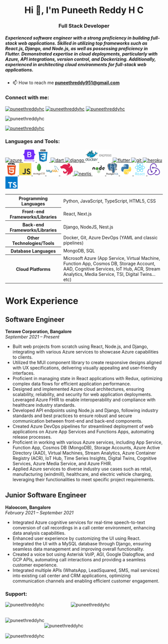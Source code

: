 <h1 align="center">Hi 👋, I'm Puneeth Reddy H C</h1>
<h3 align="center">Full Stack Developer</h3>
<h5>Experienced software engineer with a strong proficiency in building full-stack web applications. Skilled in utilizing top frameworks such as React.js, Django, and Node.js, as well as possessing proficiency in Flutter. Demonstrated expertise in cloud deployments, particularly with Azure, API integrations, version control, and Dockerizing. Additionally, experienced in architecting cloud environments for full-stack web applications.</h5>

- 📫 How to reach me **puneethreddy951@gmail.com**

<h3 align="left">Connect with me:</h3>
<p align="left">
<a href="https://twitter.com/puneethreddyhc" target="blank"><img align="center" src="https://raw.githubusercontent.com/rahuldkjain/github-profile-readme-generator/master/src/images/icons/Social/twitter.svg" alt="puneethreddyhc" height="30" width="40" /></a>
<a href="https://linkedin.com/in/puneethreddyhc" target="blank"><img align="center" src="https://raw.githubusercontent.com/rahuldkjain/github-profile-readme-generator/master/src/images/icons/Social/linked-in-alt.svg" alt="puneethreddyhc" height="30" width="40" /></a>
<a href="https://stackoverflow.com/users/puneethreddyhc" target="blank"><img align="center" src="https://raw.githubusercontent.com/rahuldkjain/github-profile-readme-generator/master/src/images/icons/Social/stack-overflow.svg" alt="puneethreddyhc" height="30" width="40" /></a>
</p>

<p align="left"> <img src="https://komarev.com/ghpvc/?username=puneethreddyhc&label=Profile%20views&color=0e75b6&style=flat" alt="puneethreddyhc" /> </p>

<p align="left"> <a href="https://github.com/ryo-ma/github-profile-trophy"><img src="https://github-profile-trophy.vercel.app/?username=puneethreddyhc" alt="puneethreddyhc" /></a> </p>
<h3 align="left">Languages and Tools:</h3>

<p align="left"> <a href="https://azure.microsoft.com/en-in/" target="_blank" rel="noreferrer"> <img src="https://www.vectorlogo.zone/logos/microsoft_azure/microsoft_azure-icon.svg" alt="azure" width="40" height="40"/> </a> <a href="https://getbootstrap.com" target="_blank" rel="noreferrer"> <img src="https://raw.githubusercontent.com/devicons/devicon/master/icons/bootstrap/bootstrap-plain-wordmark.svg" alt="bootstrap" width="40" height="40"/> </a> <a href="https://www.w3schools.com/css/" target="_blank" rel="noreferrer"> <img src="https://raw.githubusercontent.com/devicons/devicon/master/icons/css3/css3-original-wordmark.svg" alt="css3" width="40" height="40"/> </a> <a href="https://dart.dev" target="_blank" rel="noreferrer"> <img src="https://www.vectorlogo.zone/logos/dartlang/dartlang-icon.svg" alt="dart" width="40" height="40"/> </a> <a href="https://www.djangoproject.com/" target="_blank" rel="noreferrer"> <img src="https://cdn.worldvectorlogo.com/logos/django.svg" alt="django" width="40" height="40"/> </a> <a href="https://www.docker.com/" target="_blank" rel="noreferrer"> <img src="https://raw.githubusercontent.com/devicons/devicon/master/icons/docker/docker-original-wordmark.svg" alt="docker" width="40" height="40"/> </a> <a href="https://expressjs.com" target="_blank" rel="noreferrer"> <img src="https://raw.githubusercontent.com/devicons/devicon/master/icons/express/express-original-wordmark.svg" alt="express" width="40" height="40"/> </a> <a href="https://flutter.dev" target="_blank" rel="noreferrer"> <img src="https://www.vectorlogo.zone/logos/flutterio/flutterio-icon.svg" alt="flutter" width="40" height="40"/> </a> <a href="https://git-scm.com/" target="_blank" rel="noreferrer"> <img src="https://www.vectorlogo.zone/logos/git-scm/git-scm-icon.svg" alt="git" width="40" height="40"/> </a> <a href="https://heroku.com" target="_blank" rel="noreferrer"> <img src="https://www.vectorlogo.zone/logos/heroku/heroku-icon.svg" alt="heroku" width="40" height="40"/> </a> <a href="https://www.w3.org/html/" target="_blank" rel="noreferrer"> <img src="https://raw.githubusercontent.com/devicons/devicon/master/icons/html5/html5-original-wordmark.svg" alt="html5" width="40" height="40"/> </a> <a href="https://developer.mozilla.org/en-US/docs/Web/JavaScript" target="_blank" rel="noreferrer"> <img src="https://raw.githubusercontent.com/devicons/devicon/master/icons/javascript/javascript-original.svg" alt="javascript" width="40" height="40"/> </a> <a href="https://www.mongodb.com/" target="_blank" rel="noreferrer"> <img src="https://raw.githubusercontent.com/devicons/devicon/master/icons/mongodb/mongodb-original-wordmark.svg" alt="mongodb" width="40" height="40"/> </a> <a href="https://www.mysql.com/" target="_blank" rel="noreferrer"> <img src="https://raw.githubusercontent.com/devicons/devicon/master/icons/mysql/mysql-original-wordmark.svg" alt="mysql" width="40" height="40"/> </a> <a href="https://nestjs.com/" target="_blank" rel="noreferrer"> <img src="https://raw.githubusercontent.com/devicons/devicon/master/icons/nestjs/nestjs-plain.svg" alt="nestjs" width="40" height="40"/> </a> <a href="https://nextjs.org/" target="_blank" rel="noreferrer"> <img src="https://cdn.worldvectorlogo.com/logos/nextjs-2.svg" alt="nextjs" width="40" height="40"/> </a> <a href="https://nodejs.org" target="_blank" rel="noreferrer"> <img src="https://raw.githubusercontent.com/devicons/devicon/master/icons/nodejs/nodejs-original-wordmark.svg" alt="nodejs" width="40" height="40"/> </a> <a href="https://www.postgresql.org" target="_blank" rel="noreferrer"> <img src="https://raw.githubusercontent.com/devicons/devicon/master/icons/postgresql/postgresql-original-wordmark.svg" alt="postgresql" width="40" height="40"/> </a> <a href="https://www.python.org" target="_blank" rel="noreferrer"> <img src="https://raw.githubusercontent.com/devicons/devicon/master/icons/python/python-original.svg" alt="python" width="40" height="40"/> </a> <a href="https://reactjs.org/" target="_blank" rel="noreferrer"> <img src="https://raw.githubusercontent.com/devicons/devicon/master/icons/react/react-original-wordmark.svg" alt="react" width="40" height="40"/> </a> <a href="https://redux.js.org" target="_blank" rel="noreferrer"> <img src="https://raw.githubusercontent.com/devicons/devicon/master/icons/redux/redux-original.svg" alt="redux" width="40" height="40"/> </a> <a href="https://www.typescriptlang.org/" target="_blank" rel="noreferrer"> <img src="https://raw.githubusercontent.com/devicons/devicon/master/icons/typescript/typescript-original.svg" alt="typescript" width="40" height="40"/> </a> </p>

<table>
  <tr>
    <th>Programming Languages</th>
    <td>Python, JavaScript, TypeScript, HTML5, CSS</td>
  </tr>
  <tr>
    <th>Front-end Frameworks/Libraries</th>
    <td>React, Next.js</td>
  </tr>
  <tr>
    <th>Back-end Frameworks/Libraries</th>
    <td>Django, NodeJS, Nest.js</td>
  </tr>
  <tr>
    <th>Other Technologies/Tools</th>
    <td>Docker, Git, Azure DevOps (YAML and classic pipelines)</td>
  </tr>
  <tr>
    <th>Database Languages</th>
    <td>MongoDB, SQL</td>
  </tr>
  <tr>
    <th>Cloud Platforms</th>
    <td>Microsoft Azure (App Service, Virtual Machine, Function App, Cosmos DB, Storage Account, AAD, Cognitive Services, IoT Hub, ACR, Stream Analytics, Media Service, TSI, Digital Twins... etc)</td>
  </tr>
</table>

<h1>Work Experience</h1>

<h2>Software Engineer</h2>
<p><strong>Terawe Corporation, Bangalore</strong><br>
  <em>September 2021 – Present</em></p>

<ul>
  <li>Built web projects from scratch using React, Node.js, and Django, integrating with various Azure services to showcase Azure capabilities to clients.</li>
  
  <li>Utilized the MUI component library to create responsive designs aligned with UX specifications, delivering visually appealing and user-friendly interfaces.</li>
  
  <li>Proficient in managing state in React applications with Redux, optimizing complex data flows for efficient application performance.</li>
  
  <li>Designed and implemented Azure cloud architectures, ensuring scalability, reliability, and security for web application deployments. Leveraged Azure FHIR to enable interoperability and compliance with healthcare industry standards.</li>
  
  <li>Developed API endpoints using Node.js and Django, following industry standards and best practices to ensure robust and secure communication between front-end and back-end components.</li>
  
  <li>Created Azure DevOps pipelines for streamlined deployment of web applications on Azure App Services and Functions Apps, automating release processes.</li>
  
  <li>Proficient in working with various Azure services, including App Service, Function App, Cosmos DB (MongoDB), Storage Accounts, Azure Active Directory (AAD), Virtual Machines, Stream Analytics, Azure Container Registry (ACR), IoT Hub, Time Series Insights, Digital Twins, Cognitive Services, Azure Media Service, and Azure FHIR.</li>
  
  <li>Applied Azure services to diverse industry use cases such as retail, manufacturing (windmill), healthcare, and electric vehicle charging, leveraging their functionalities to meet specific project requirements.</li>
</ul>

<h2>Junior Software Engineer</h2>
<p><strong>Haloocom, Bangalore</strong><br>
  <em>February 2021 – September 2021</em></p>

<ul>
  <li>Integrated Azure cognitive services for real-time speech-to-text conversion of call recordings in a call center environment, enhancing data analysis capabilities.</li>

  <li>Enhanced user experience by customizing the UI using React. Integrated the UI with a MySQL database through Django, ensuring seamless data management and improving overall functionality.</li>

  <li>Created a voice bot using Asterisk VoIP, AGI, Google Dialogflow, and GCP APIs, automating call interactions and providing a seamless customer experience.</li>

  <li>Integrated multiple APIs (WhatsApp, LeadSquared, SMS, mail services) into existing call center and CRM applications, optimizing communication channels and enabling efficient customer engagement.</li>
</ul>

<h3 align="left">Support:</h3>
<p><a href="https://www.buymeacoffee.com/puneethreddyhc"> <img align="left" src="https://cdn.buymeacoffee.com/buttons/v2/default-yellow.png" height="50" width="210" alt="puneethreddyhc" /></a><a href="https://ko-fi.com/puneethreddyhc"> <img align="left" src="https://cdn.ko-fi.com/cdn/kofi3.png?v=3" height="50" width="210" alt="puneethreddyhc" /></a></p><br><br>

<p><img align="left" src="https://github-readme-stats.vercel.app/api/top-langs?username=puneethreddyhc&show_icons=true&locale=en&layout=compact" alt="puneethreddyhc" /></p>

<p>&nbsp;<img align="center" src="https://github-readme-stats.vercel.app/api?username=puneethreddyhc&show_icons=true&locale=en" alt="puneethreddyhc" /></p>

<p><img align="center" src="https://github-readme-streak-stats.herokuapp.com/?user=puneethreddyhc&" alt="puneethreddyhc" /></p>


